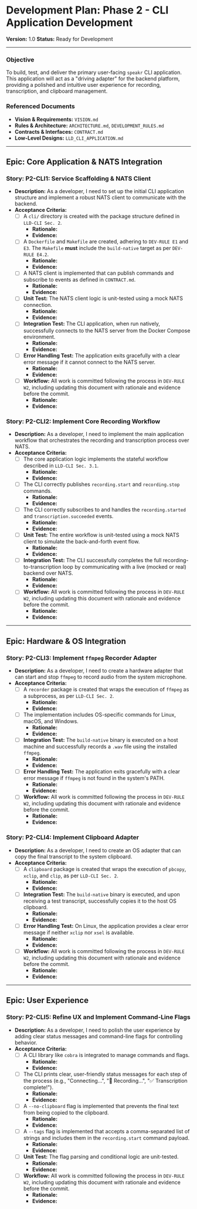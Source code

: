 # Development Plan: Phase 2 - CLI Application Development

**Version:** 1.0
**Status:** Ready for Development

---

### **Objective**

To build, test, and deliver the primary user-facing `speakr` CLI application. This application will act as a "driving adapter" for the backend platform, providing a polished and intuitive user experience for recording, transcription, and clipboard management.

### **Referenced Documents**

-   **Vision & Requirements:** `VISION.md`
-   **Rules & Architecture:** `ARCHITECTURE.md`, `DEVELOPMENT_RULES.md`
-   **Contracts & Interfaces:** `CONTRACT.md`
-   **Low-Level Designs:** `LLD_CLI_APPLICATION.md`

---

## **Epic: Core Application & NATS Integration**

### **Story: P2-CLI1: Service Scaffolding & NATS Client**

-   **Description:** As a developer, I need to set up the initial CLI application structure and implement a robust NATS client to communicate with the backend.
-   **Acceptance Criteria:**
    -   [ ] A `cli/` directory is created with the package structure defined in `LLD-CLI Sec. 2`.
        -   **Rationale:**
        -   **Evidence:**
    -   [ ] A `Dockerfile` and `Makefile` are created, adhering to `DEV-RULE E1` and `E3`. The `Makefile` **must** include the `build-native` target as per `DEV-RULE E4.2`.
        -   **Rationale:**
        -   **Evidence:**
    -   [ ] A NATS client is implemented that can publish commands and subscribe to events as defined in `CONTRACT.md`.
        -   **Rationale:**
        -   **Evidence:**
    -   [ ] **Unit Test:** The NATS client logic is unit-tested using a mock NATS connection.
        -   **Rationale:**
        -   **Evidence:**
    -   [ ] **Integration Test:** The CLI application, when run natively, successfully connects to the NATS server from the Docker Compose environment.
        -   **Rationale:**
        -   **Evidence:**
    -   [ ] **Error Handling Test:** The application exits gracefully with a clear error message if it cannot connect to the NATS server.
        -   **Rationale:**
        -   **Evidence:**
    -   [ ] **Workflow:** All work is committed following the process in `DEV-RULE W2`, including updating this document with rationale and evidence before the commit.
        -   **Rationale:**
        -   **Evidence:**

### **Story: P2-CLI2: Implement Core Recording Workflow**

-   **Description:** As a developer, I need to implement the main application workflow that orchestrates the recording and transcription process over NATS.
-   **Acceptance Criteria:**
    -   [ ] The core application logic implements the stateful workflow described in `LLD-CLI Sec. 3.1`.
        -   **Rationale:**
        -   **Evidence:**
    -   [ ] The CLI correctly publishes `recording.start` and `recording.stop` commands.
        -   **Rationale:**
        -   **Evidence:**
    -   [ ] The CLI correctly subscribes to and handles the `recording.started` and `transcription.succeeded` events.
        -   **Rationale:**
        -   **Evidence:**
    -   [ ] **Unit Test:** The entire workflow is unit-tested using a mock NATS client to simulate the back-and-forth event flow.
        -   **Rationale:**
        -   **Evidence:**
    -   [ ] **Integration Test:** The CLI successfully completes the full recording-to-transcription loop by communicating with a live (mocked or real) backend over NATS.
        -   **Rationale:**
        -   **Evidence:**
    -   [ ] **Workflow:** All work is committed following the process in `DEV-RULE W2`, including updating this document with rationale and evidence before the commit.
        -   **Rationale:**
        -   **Evidence:**

---

## **Epic: Hardware & OS Integration**

### **Story: P2-CLI3: Implement `ffmpeg` Recorder Adapter**

-   **Description:** As a developer, I need to create a hardware adapter that can start and stop `ffmpeg` to record audio from the system microphone.
-   **Acceptance Criteria:**
    -   [ ] A `recorder` package is created that wraps the execution of `ffmpeg` as a subprocess, as per `LLD-CLI Sec. 2`.
        -   **Rationale:**
        -   **Evidence:**
    -   [ ] The implementation includes OS-specific commands for Linux, macOS, and Windows.
        -   **Rationale:**
        -   **Evidence:**
    -   [ ] **Integration Test:** The `build-native` binary is executed on a host machine and successfully records a `.wav` file using the installed `ffmpeg`.
        -   **Rationale:**
        -   **Evidence:**
    -   [ ] **Error Handling Test:** The application exits gracefully with a clear error message if `ffmpeg` is not found in the system's PATH.
        -   **Rationale:**
        -   **Evidence:**
    -   [ ] **Workflow:** All work is committed following the process in `DEV-RULE W2`, including updating this document with rationale and evidence before the commit.
        -   **Rationale:**
        -   **Evidence:**

### **Story: P2-CLI4: Implement Clipboard Adapter**

-   **Description:** As a developer, I need to create an OS adapter that can copy the final transcript to the system clipboard.
-   **Acceptance Criteria:**
    -   [ ] A `clipboard` package is created that wraps the execution of `pbcopy`, `xclip`, and `clip`, as per `LLD-CLI Sec. 2`.
        -   **Rationale:**
        -   **Evidence:**
    -   [ ] **Integration Test:** The `build-native` binary is executed, and upon receiving a test transcript, successfully copies it to the host OS clipboard.
        -   **Rationale:**
        -   **Evidence:**
    -   [ ] **Error Handling Test:** On Linux, the application provides a clear error message if neither `xclip` nor `xsel` is available.
        -   **Rationale:**
        -   **Evidence:**
    -   [ ] **Workflow:** All work is committed following the process in `DEV-RULE W2`, including updating this document with rationale and evidence before the commit.
        -   **Rationale:**
        -   **Evidence:**

---

## **Epic: User Experience**

### **Story: P2-CLI5: Refine UX and Implement Command-Line Flags**

-   **Description:** As a developer, I need to polish the user experience by adding clear status messages and command-line flags for controlling behavior.
-   **Acceptance Criteria:**
    -   [ ] A CLI library like `cobra` is integrated to manage commands and flags.
        -   **Rationale:**
        -   **Evidence:**
    -   [ ] The CLI prints clear, user-friendly status messages for each step of the process (e.g., "Connecting...", "🔴 Recording...", "✅ Transcription complete!").
        -   **Rationale:**
        -   **Evidence:**
    -   [ ] A `--no-clipboard` flag is implemented that prevents the final text from being copied to the clipboard.
        -   **Rationale:**
        -   **Evidence:**
    -   [ ] A `--tags` flag is implemented that accepts a comma-separated list of strings and includes them in the `recording.start` command payload.
        -   **Rationale:**
        -   **Evidence:**
    -   [ ] **Unit Test:** The flag parsing and conditional logic are unit-tested.
        -   **Rationale:**
        -   **Evidence:**
    -   [ ] **Workflow:** All work is committed following the process in `DEV-RULE W2`, including updating this document with rationale and evidence before the commit.
        -   **Rationale:**
        -   **Evidence:**
